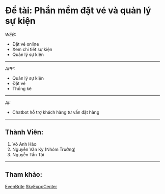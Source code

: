 # Đề tài: Phần mềm đặt vé và quản lý sự kiện
*WEB:*
* Đặt vé online
* Xem chi tiết sự kiện
* Quản lý sự kiện
***
*APP:*
* Quản lý sự kiện
* Đặt vé
* Thống kê
***
*AI:*
* Chatbot hỗ trợ khách hàng tư vấn đặt hàng
***
## Thành Viên:
1. Võ Anh Hào
2. Nguyễn Văn Kỳ (Nhóm Trưởng)
3. Nguyễn Tấn Tài
***
## Tham khảo:
[EvenBrite](https://www.eventbrite.com/)
[SkyExpoCenter](https://skyexpocenter.com.vn/)

